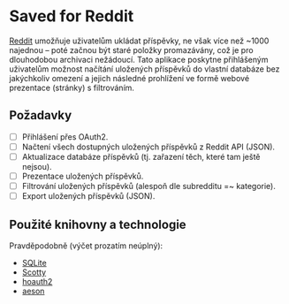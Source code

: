 # Saved for Reddit

[Reddit](https://www.reddit.com) umožňuje uživatelům ukládat příspěvky, ne však více než ~1000 najednou &ndash; poté začnou být staré položky promazávány, což je pro dlouhodobou archivaci nežádoucí. Tato aplikace poskytne přihlášeným uživatelům možnost načítání uložených příspěvků do vlastní databáze bez jakýchkoliv omezení a jejich následné prohlížení ve formě webové prezentace (stránky) s filtrováním.

## Požadavky

- [ ] Přihlášení přes OAuth2.
- [ ] Načtení všech dostupných uložených příspěvků z Reddit API (JSON).
- [ ] Aktualizace databáze příspěvků (tj. zařazení těch, které tam ještě nejsou).
- [ ] Prezentace uložených příspěvků.
- [ ] Filtrování uložených příspěvků (alespoň dle subredditu =~ kategorie).
- [ ] Export uložených příspěvků (JSON).

## Použité knihovny a technologie

Pravděpodobně (výčet prozatím neúplný):

- [SQLite](https://www.sqlite.org/index.html)
- [Scotty](https://github.com/scotty-web/scotty)
- [hoauth2](https://hackage.haskell.org/package/hoauth2)
- [aeson](https://github.com/bos/aeson)
